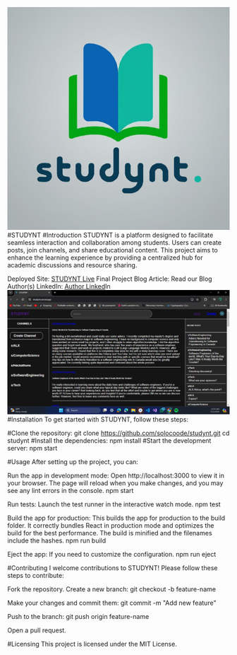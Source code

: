 ![alt text](public/STUDYNT-LOGO.jpg)
#STUDYNT
#Introduction
STUDYNT is a platform designed to facilitate seamless interaction and collaboration among students. Users can create posts, join channels, and share educational content. This project aims to enhance the learning experience by providing a centralized hub for academic discussions and resource sharing.

Deployed Site: [STUDYNT Live](https://studynt.vercel.app/)
Final Project Blog Article: Read our Blog
Author(s) LinkedIn: [Author Linked](https://www.linkedin.com/in/solomon-njogo/)In
![alt text](<src/Screenshot (95).png>)
#Installation
To get started with STUDYNT, follow these steps:

#Clone the repository:
git clone https://github.com/solocoode/studynt.git
cd studynt
#Install the dependencies:
npm install
#Start the development server:
npm start

#Usage
After setting up the project, you can:

Run the app in development mode: Open http://localhost:3000 to view it in your browser. The page will reload when you make changes, and you may see any lint errors in the console.
npm start

Run tests: Launch the test runner in the interactive watch mode.
npm test

Build the app for production: This builds the app for production to the build folder. It correctly bundles React in production mode and optimizes the build for the best performance. The build is minified and the filenames include the hashes.
npm run build

Eject the app: If you need to customize the configuration.
npm run eject

#Contributing
I welcome contributions to STUDYNT! Please follow these steps to contribute:

Fork the repository.
Create a new branch:
git checkout -b feature-name

Make your changes and commit them:
git commit -m "Add new feature"

Push to the branch:
git push origin feature-name

Open a pull request.

#Licensing
This project is licensed under the MIT License.
